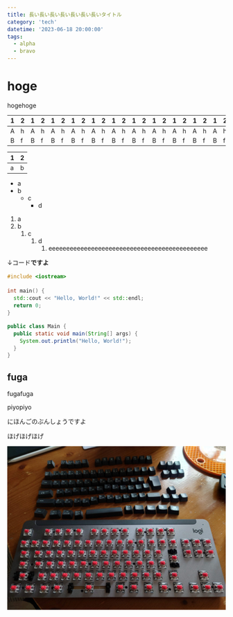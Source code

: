 ```yaml
---
title: 長い長い長い長い長い長い長いタイトル
category: 'tech'
datetime: '2023-06-18 20:00:00'
tags:
  - alpha
  - bravo
---
```


# hoge
hogehoge

| 1 | 2 | 1 | 2    | 1 | 2 | 1 | 2 | 1 | 2    | 1 | 2 | 1 | 2 | 1 | 2    | 1 | 2 | 1 | 2 | 1 | 2    | 1 | 2 |
|:-:|:--|:-:|:-----|:-:|:--|:-:|:--|:-:|:-----|:-:|:--|:-:|:--|:-:|:-----|:-:|:--|:-:|:--|:-:|:-----|:-:|:--|
| A | h | A | h    | A | h | A | h | A | h    | A | h | A | h | A | h    | A | h | A | h | A | h    | A | h |
| B | f | B | f    | B | f | B | f | B | f    | B | f | B | f | B | f    | B | f | B | f | B | f    | B | f |

| 1 | 2 |
|---|---|
| a | b |

- a
- b
  - c
    - d

1. a
2. b
   1. c
      1. d
         1. eeeeeeeeeeeeeeeeeeeeeeeeeeeeeeeeeeeeeeeeeeeee

↓コード**ですよ**

```C++:hello.cpp
#include <iostream>

int main() {
  std::cout << "Hello, World!" << std::endl;
  return 0;
}
```

```java:hello.java
public class Main {
  public static void main(String[] args) {
    System.out.println("Hello, World!");
  }
}
```

## fuga
fugafuga

piyopiyo

にほんごのぶんしょうですよ

ほげほげほげ

![てすとがぞう](img/20230528_150330.JPG)
